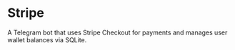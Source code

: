 # Stripe
A Telegram bot that uses Stripe Checkout for payments and manages user wallet balances via SQLite.
